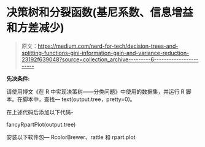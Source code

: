 # 决策树和分裂函数(基尼系数、信息增益和方差减少)

> 原文：<https://medium.com/nerd-for-tech/decision-trees-and-splitting-functions-gini-information-gain-and-variance-reduction-23192f639048?source=collection_archive---------6----------------------->

**先决条件:**

请使用博文《在 R 中实现决策树——分类问题》中使用的数据集，并运行 R 脚本。在脚本中，查找— text(output.tree，pretty=0)。

在上述代码后添加以下代码-

fancyRpartPlot(output.tree)

安装以下软件包— RcolorBrewer、rattle 和 rpart.plot